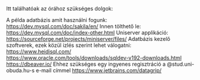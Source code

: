 Itt találhatóak az órához szükséges dolgok:

A példa adatbázis amit használni fogunk:
https://dev.mysql.com/doc/sakila/en/
Innen tölthető le:
https://dev.mysql.com/doc/index-other.html
Uniserver applikáció:
https://sourceforge.net/projects/miniserver/files/
Adatbázis kezelő szoftverek, ezek közül izlés szerint lehet válogatni:
https://www.heidisql.com/
https://www.oracle.com/tools/downloads/sqldev-v192-downloads.html
https://dbeaver.io/
Ehhez szükséges egy ingyenes regisztráció a @stud.uni-obuda.hu-s e-mail címmel
https://www.jetbrains.com/datagrip/

